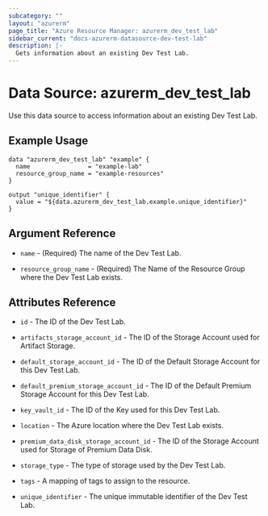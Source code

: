 ```yaml
---
subcategory: ""
layout: "azurerm"
page_title: "Azure Resource Manager: azurerm_dev_test_lab"
sidebar_current: "docs-azurerm-datasource-dev-test-lab"
description: |-
  Gets information about an existing Dev Test Lab.
---
```


# Data Source: azurerm_dev_test_lab

Use this data source to access information about an existing Dev Test Lab.

## Example Usage

```hcl
data "azurerm_dev_test_lab" "example" {
  name                = "example-lab"
  resource_group_name = "example-resources"
}

output "unique_identifier" {
  value = "${data.azurerm_dev_test_lab.example.unique_identifier}"
}
```

## Argument Reference

* `name` - (Required) The name of the Dev Test Lab.

* `resource_group_name` - (Required) The Name of the Resource Group where the Dev Test Lab exists.

## Attributes Reference

* `id` - The ID of the Dev Test Lab.

* `artifacts_storage_account_id` - The ID of the Storage Account used for Artifact Storage.

* `default_storage_account_id` - The ID of the Default Storage Account for this Dev Test Lab.

* `default_premium_storage_account_id` - The ID of the Default Premium Storage Account for this Dev Test Lab.

* `key_vault_id` - The ID of the Key used for this Dev Test Lab.

* `location` - The Azure location where the Dev Test Lab exists.

* `premium_data_disk_storage_account_id` - The ID of the Storage Account used for Storage of Premium Data Disk.

* `storage_type` - The type of storage used by the Dev Test Lab.

* `tags` - A mapping of tags to assign to the resource.

* `unique_identifier` - The unique immutable identifier of the Dev Test Lab.
